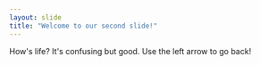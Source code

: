 ```yaml
---
layout: slide
title: "Welcome to our second slide!"
---
```

How's life? It's confusing but good.
Use the left arrow to go back!
